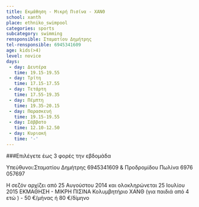 ```yaml
---
title: Εκμάθηση - Μικρή Πισίνα - ΧΑΝΘ
school: xanth
place: ethniko_swimpool
categories: sports
subcategory: swimming
rensponsible: Σταματίου Δημήτρης
tel-rensponsible: 6945341609
age: kids(>4)
level: novice
days:
 - day: Δευτέρα
   time: 19.15-19.55
 - day: Τρίτη
   time: 17.15-17.55
 - day: Τετάρτη
   time: 17.55-19.35
 - day: Πέμπτη
   time: 19.35-20.15
 - day: Παρασκευή
   time: 19.15-19.55
 - day: Σάββατο
   time: 12.10-12.50
 - day: Κυριακή
   time: '-'
---
```


###Επιλέγετε έως 3 φορές την εβδομάδα

Υπεύθυνοι:Σταματίου Δημήτρης 6945341609 & Προδρομίδου Πωλίνα 6976 057697

Η σεζόν αρχίζει από 25 Αυγούστου 2014 και ολοκληρώνεται 25 Ιουλίου 2015
ΕΚΜΑΘΗΣΗ - ΜΙΚΡΗ ΠΙΣΙΝΑ
Κολυμβητήριο ΧΑΝΘ (για παιδιά από 4 ετώ ) - 50 €/μήνας ή 80 €/δίμηνο